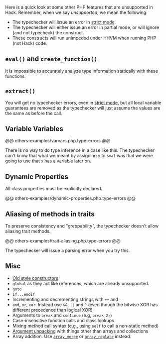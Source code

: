 Here is a quick look at some other PHP features that are unsupported in Hack. Remember, when we say *unsupported*, we mean the following:

- The typechecker will issue an error in [strict mode](../typechecker/modes.md#strict-mode).
- The typechecker will either issue an error in partial mode, or will ignore (and not typecheck) the construct.
- These constructs will run unimpeded under HHVM when running PHP (not Hack) code.

## `eval()` and `create_function()`

It is impossible to accurately analyze type information statically with these functions.

## `extract()`

You will get no typechecker errors, even in [strict mode](../typechecker/modes.md#strict-mode), but all local variable guarantees are removed as the typechecker will just assume the values are the same as before the call.

## Variable Variables

@@ others-examples/varvars.php.type-errors @@

There is no way to do type inference in a case like this. The typechecker can't know that what we meant by assigning `x` to `$val` was that we were going to use that `x` has a variable later on.

## Dynamic Properties

All class properties must be explicitly declared.

@@ others-examples/dynamic-properties.php.type-errors @@

## Aliasing of methods in traits

To preserve consistency and "greppability", the typechecker doesn't allow aliasing trait methods.

@@ others-examples/trait-aliasing.php.type-errors @@

The typechecker will issue a parsing error when you try this.

## Misc

- [Old style constructors](https://wiki.php.net/rfc/remove_php4_constructors)
- `global` as they act like references, which are already unsupported.
- `goto`
- `if...endif`
-  Incrementing and decrementing strings with `++` and `--`
-  `and`, `or`, `xor`. Instead use `&&`, `||` and `^` (even though the bitwise XOR has different precedence than logical XOR)
-  Arguments to `break` and `continue` (e.g, `break 2;`)
-  Case-insensitive function calls and class lookups
-  Mixing method call syntax (e.g., using `self` to call a non-static method)
- [Argument unpacking](https://wiki.php.net/rfc/argument_unpacking) with things other than arrays and collections
-  Array addition. Use [`array_merge`](http://php.net/manual/en/function.array-merge.php) or [`array_replace`](http://php.net/manual/en/function.array-replace.php) instead.
